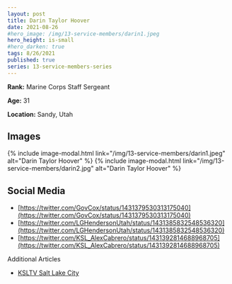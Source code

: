 ```yaml
---
layout: post
title: Darin Taylor Hoover
date: 2021-08-26
#hero_image: /img/13-service-members/darin1.jpeg
hero_height: is-small
#hero_darken: true
tags: 8/26/2021
published: true
series: 13-service-members-series
---
```


**Rank:** Marine Corps Staff Sergeant

**Age:** 31

**Location:** Sandy, Utah

## Images
{% include image-modal.html link="/img/13-service-members/darin1.jpeg" alt="Darin Taylor Hoover" %}
{% include image-modal.html link="/img/13-service-members/darin2.jpg" alt="Darin Taylor Hoover" %}

## Social Media
- [https://twitter.com/GovCox/status/1431379530313175040](https://twitter.com/GovCox/status/1431379530313175040)
- [https://twitter.com/LGHendersonUtah/status/1431385832548536320](https://twitter.com/LGHendersonUtah/status/1431385832548536320)
- [https://twitter.com/KSL_AlexCabrero/status/1431392814688968705](https://twitter.com/KSL_AlexCabrero/status/1431392814688968705)

Additional Articles
- [KSLTV Salt Lake City](https://ksltv.com/471500/utah-marine-among-13-us-service-members-killed-in-kabul-attack/)
